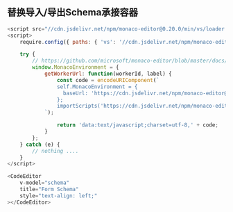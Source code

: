 <!--
 * @Author: wendy
 * @LastEditors: wendy
 * @Date: 2021-12-10 16:48:59
 * @LastEditTime: 2021-12-17 16:56:08
 * @Description: 变更日志
-->
## 替换导入/导出Schema承接容器
```js
<script src="//cdn.jsdelivr.net/npm/monaco-editor@0.20.0/min/vs/loader.js"></script>
<script>
    require.config({ paths: { 'vs': '//cdn.jsdelivr.net/npm/monaco-editor@0.20.0/min/vs' }});

    try {
        // https://github.com/microsoft/monaco-editor/blob/master/docs/integrate-amd-cross.md
        window.MonacoEnvironment = {
            getWorkerUrl: function(workerId, label) {
                const code = encodeURIComponent(`
                self.MonacoEnvironment = {
                  baseUrl: 'https://cdn.jsdelivr.net/npm/monaco-editor@0.20.0/min/'
                };
                importScripts('https://cdn.jsdelivr.net/npm/monaco-editor@0.20.0/min/vs/base/worker/workerMain.js');
            `);

                return 'data:text/javascript;charset=utf-8,' + code;
            }
        };
    } catch (e) {
        // nothing ....
    }
</script>
```
```js
<CodeEditor
    v-model="schema"
    title="Form Schema"
    style="text-align: left;"
></CodeEditor>
```